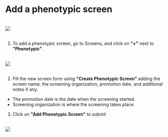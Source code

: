 # Add a phenotypic screen

<br />
<img src="/daikon/img/UserGuide/Screens/ScreenPanel.png" />
<br />
<br />


1. To add a phenotypic screen, go to Screens, and click on  **"+"**  next to **"Phenotypic"**.

<br />
<img src="/daikon/img/UserGuide/Screens/AddPhenotypic.png" />
<br />
<br />

2. Fill the new screen form using **"Create Phenotypic Screen"** adding the screen name, the screening organization, promotion date, and additional notes if any. 

- The promotion date is the date when the screening started.
- Screening organization is where the screening takes place


3. Click on **"Add Phenotypic Screen"** to submit

<br />
<img src="/daikon/img/UserGuide/Screens/AddPhenotypicForm.png" />
<br />
<br />
